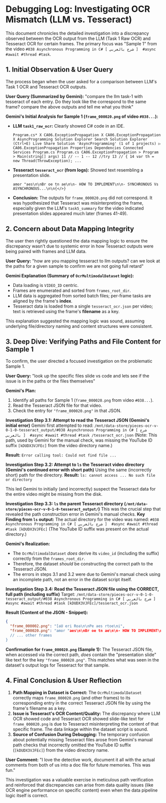 # Debugging Log: Investigating OCR Mismatch (LLM vs. Tesseract)

This document chronicles the detailed investigation into a discrepancy observed between the OCR output from the LLM (Task 1 Raw OCR) and Tesseract OCR for certain frames. The primary focus was "Sample 1" from the video `#038 Asynchronous Programming in C# [ شرح بالعربي ]  #async #await #thread #task`.

## 1. Initial Observation & User Query

The process began when the user asked for a comparison between LLM's Task 1 OCR and Tesseract OCR outputs.

**User Query (Summarized by Gemini):** "compare the llm task-1 with tesseract of each entry. Do they look like the correspond to the same frame? compare the above outputs and tell me what you think"

**Gemini's Initial Analysis for Sample 1 (`frame_000020.png` of video `#038...`):**
-   **LLM `task1_raw_ocr`:** Clearly showed C# code in an IDE.
    ```
    Program.cs* X CA06.ExceptionPropagation X CA06.ExceptionPropagation X AsyncProgramming Solution Explorer Search Solution Explorer (Ctrl+E) Live Share Solution 'AsyncProgramming' (1 of 1 projects) ▷ CA06.ExceptionPropagation Properties Dependencies Connected Services Program.cs Program.cs CA06.ExceptionPropagation > Program > Main(string[] args) 11 // -- 1 -- 12 //try 13 // { 14 var th = new Thread(ThrowException); ...
    ```
-   **Tesseract `tesseract_ocr` (from logs):** Showed text resembling a presentation slide.
    ```
    amor "aes\n\nBr oe tn ae\n\n- HOW TO IMPLEMENT\n\n- SYNCHRONOUS Vs ASYNCHRONOUS...\n\n{</>}
    ```
-   **Conclusion:** The outputs for `frame_000020.png` did not correspond. It was hypothesized that Tesseract was misinterpreting the frame, especially given the LLM's `task5_summary` for the video indicated presentation slides appeared much later (frames 41-49).

## 2. Concern about Data Mapping Integrity

The user then rightly questioned the data mapping logic to ensure the discrepancy wasn't due to systemic error in how Tesseract outputs were being paired with frames and LLM data.

**User Query:** "how are you mapping tesseract to llm outputs? can we look at the paths for a given sample to confirm we are not going full retard"

**Gemini Explanation (Summary of `OcrMultimodalDataset` logic):**
-   Data loading is `VIDEO_ID` centric.
-   Frames are enumerated and sorted from `frames_root_dir`.
-   LLM data is aggregated from sorted batch files; per-frame tasks are aligned by the frame's **index**.
-   Tesseract data is loaded from a single `tesseract_ocr.json` per video; text is retrieved using the frame's **filename** as a key.

This explanation suggested the mapping logic was sound, assuming underlying file/directory naming and content structures were consistent.

## 3. Deep Dive: Verifying Paths and File Content for Sample 1

To confirm, the user directed a focused investigation on the problematic Sample 1.

**User Query:** "look up the specific files slide vs code and lets see if the issue is in the paths or the files themselves"

**Gemini's Plan:**
1.  Identify all paths for Sample 1 (`frame_000020.png` from video `#038...`).
2.  Read the Tesseract JSON file for that video.
3.  Check the entry for `"frame_000020.png"` in that JSON.

**Investigation Step 3.1: Attempt to read the Tesseract JSON (Gemini's initial error)**
Gemini first attempted to read:
`/mnt/data-store/pieces-ocr-v-0-1-0-tesseract_output/#038 Asynchronous Programming in C# [ شرح بالعربي ]  #async #await #thread #task /tesseract_ocr.json`
(Note: This path, used by Gemini for the manual check, was missing the YouTube ID suffix `[kDUDX3VJFEc]` from the video directory name.)

**Result:** `Error calling tool: Could not find file ...`

**Investigation Step 3.2: Attempt to `ls` the Tesseract video directory (Gemini's continued error with short path)**
Using the same (incorrectly short) path for the directory.
**Result:** `ls: cannot access ... No such file or directory`

This led Gemini to initially (and incorrectly) suspect the Tesseract data for the entire video might be missing from the disk.

**Investigation Step 3.3: `ls` the parent Tesseract directory (`/mnt/data-store/pieces-ocr-v-0-1-0-tesseract_output/`)**
This was the crucial step that revealed the path construction error in Gemini's manual checks.
**Key Finding from `ls` output:** The actual directory for the video was named:
`#038 Asynchronous Programming in C# [ شرح بالعربي ]  #async #await #thread #task [kDUDX3VJFEc]`
(The YouTube ID suffix was present on the actual directory.)

**Gemini's Realization:**
-   The `OcrMultimodalDataset` *does* derive its `video_id` (including the suffix) correctly from the `frames_root_dir`.
-   Therefore, the dataset *should* be constructing the correct path to the Tesseract JSON.
-   The errors in steps 3.1 and 3.2 were due to Gemini's manual check using an incomplete path, not an error in the dataset script itself.

**Investigation Step 3.4: Read the Tesseract JSON file using the CORRECT, full path (including suffix)**
Target: `/mnt/data-store/pieces-ocr-v-0-1-0-tesseract_output/#038 Asynchronous Programming in C# [ شرح بالعربي ]  #async #await #thread #task [kDUDX3VJFEc]/tesseract_ocr.json`

**Result (Content of the JSON - Snippet):**
```json
{
  "frame_000002.png": "[aU eri Roa\n\nPe aes rtoe\ni",
  "frame_000020.png": "amor "aes\n\nBr oe tn ae\n\n- HOW TO IMPLEMENT\n\n- SYNCHRONOUS Vs ASYNCHRONOUS\nea OU ce aU Cum me)\n\n- CANCELLATLON TOKEN\n\n- REPORTING A PROGRESS\n\ncee CONCURRENCY VS PARALLELISM\n\n{</>}",
  // ... other frames
}
```

**Confirmation for `frame_000020.png` (Sample 1):**
The Tesseract JSON file, when accessed via the correct path, *does* contain the "presentation slide" like text for the key `"frame_000020.png"`. This matches what was seen in the dataset's output logs for Tesseract for that sample.

## 4. Final Conclusion & User Reflection

1.  **Path Mapping in Dataset is Correct:** The `OcrMultimodalDataset` correctly maps `frame_000020.png` (and other frames) to its corresponding entry in the correct Tesseract JSON file by using the frame's filename as a key.
2.  **Issue is Tesseract's OCR Content/Quality:** The discrepancy where LLM OCR showed code and Tesseract OCR showed slide-like text for `frame_000020.png` is due to Tesseract misinterpreting the content of that specific frame. The data linkage within the dataset script is sound.
3.  **Source of Confusion During Debugging:** The temporary confusion about potentially missing Tesseract files arose from Gemini's manual path checks that incorrectly omitted the YouTube ID suffix (`[kDUDX3VJFEc]`) from the video directory name.

**User Comment:** "I love the detective work, document it all with the actual comments from both of us into a doc file for future memories. This was fun."

This investigation was a valuable exercise in meticulous path verification and reinforced that discrepancies can arise from data quality issues (like OCR engine performance on specific content) even when the data pipeline logic itself is correct. 